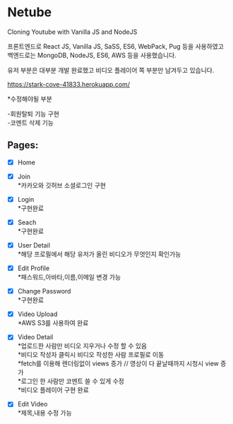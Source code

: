 # Netube

Cloning Youtube with Vanilla JS and NodeJS

프론트엔드로 React JS, Vanilla JS, SaSS, ES6, WebPack, Pug 등을 사용하였고 백엔드로는 MongoDB, NodeJS, ES6, AWS 등을 사용했습니다.

유저 부분은 대부분 개발 완료했고 비디오 플레이어 쪽 부분만 남겨두고 있습니다.

https://stark-cove-41833.herokuapp.com/

*수정해야될 부분

-회원탈퇴 기능 구현    
-코멘트 삭제 기능


## Pages:
- [x] Home  
- [x] Join  
	*카카오와 깃허브 소셜로그인 구현
- [X] Login  
	*구현완료
- [X] Seach  
	*구현완료
- [X] User Detail  
	*해당 프로필에서 해당 유저가 올린 비디오가 무엇인지 확인가능
- [X] Edit Profile  
	*패스워드,아바타,이름,이메일 변경 가능
- [X] Change Password  
	*구현완료
- [X] Video Upload  
	*AWS S3를 사용하여 완료
- [X] Video Detail  
	*업로드한 사람만 비디오 지우거나 수정 할 수 있음  
	*비디오 작성자 클릭시 비디오 작성한 사람 프로필로 이동  
	*fetch를 이용해 렌더링없이 views 증가 // 영상이 다 끝날때까지 시청시 view 증가  
	*로그인 한 사람만 코멘트 쓸 수 있게 수정  
	*비디오 플레이어 구현 완료  
- [X] Edit Video  
	*제목,내용 수정 가능


